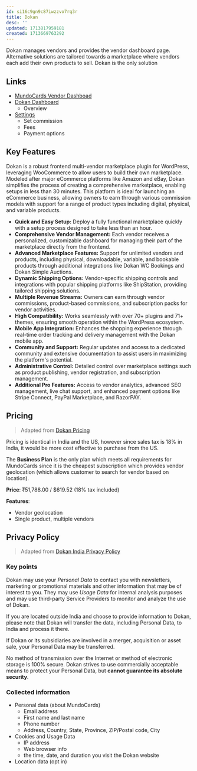 ```yaml
---
id: si16c9gn9c87iwzzvo7rq3r
title: Dokan
desc: ''
updated: 1713817959181
created: 1713669763292
---
```


Dokan manages vendors and provides the vendor dashboard page. Alternative solutions are tailored towards a marketplace where vendors each add their own products to sell. Dokan is the only solution

## Links

- [MundoCards Vendor Dashboad](https://mundocards.wpcomstaging.com/vendor_dashboard)
- [Dokan Dashboard](https://mundocards.wpcomstaging.com/wp-admin/admin.php?page=dokan#/)
    - Overview
- [Settings](https://mundocards.wpcomstaging.com/wp-admin/admin.php?page=dokan#/settings)
    - Set commission
    - Fees
    - Payment options

## Key Features

Dokan is a robust frontend multi-vendor marketplace plugin for WordPress, leveraging WooCommerce to allow users to build their own marketplace. Modeled after major eCommerce platforms like Amazon and eBay, Dokan simplifies the process of creating a comprehensive marketplace, enabling setups in less than 30 minutes. This platform is ideal for launching an eCommerce business, allowing owners to earn through various commission models with support for a range of product types including digital, physical, and variable products.

- **Quick and Easy Setup:** Deploy a fully functional marketplace quickly with a setup process designed to take less than an hour.
- **Comprehensive Vendor Management:** Each vendor receives a personalized, customizable dashboard for managing their part of the marketplace directly from the frontend.
- **Advanced Marketplace Features:** Support for unlimited vendors and products, including physical, downloadable, variable, and bookable products through additional integrations like Dokan WC Bookings and Dokan Simple Auctions.
- **Dynamic Shipping Options:** Vendor-specific shipping controls and integrations with popular shipping platforms like ShipStation, providing tailored shipping solutions.
- **Multiple Revenue Streams:** Owners can earn through vendor commissions, product-based commissions, and subscription packs for vendor activities.
- **High Compatibility:** Works seamlessly with over 70+ plugins and 71+ themes, ensuring smooth operation within the WordPress ecosystem.
- **Mobile App Integration:** Enhances the shopping experience through real-time order tracking and delivery management with the Dokan mobile app.
- **Community and Support:** Regular updates and access to a dedicated community and extensive documentation to assist users in maximizing the platform's potential.
- **Administrative Control:** Detailed control over marketplace settings such as product publishing, vendor registration, and subscription management.
- **Additional Pro Features:** Access to vendor analytics, advanced SEO management, live chat support, and enhanced payment options like Stripe Connect, PayPal Marketplace, and RazorPAY.

## Pricing

> Adapted from [Dokan Pricing](https://dokan.co/wordpress/pricing/)

Pricing is identical in India and the US, however since sales tax is 18% in India, it would be more cost effective to purchase from the US.

The **Business Plan** is the only plan which meets all requirements for MundoCards since it is the cheapest subscription which provides vendor geolocation (which allows customer to search for vendor based on location).

**Price**: ₹51,788.00 / $619.52 (18% tax included)

**Features**:

- Vendor geolocation
- Single product, multiple vendors

## Privacy Policy

> Adapted from [Dokan India Privacy Policy](https://www.dokan.co.in/privacy-policy-for-dokan-delivery-partner)

### Key points

Dokan may use your *Personal Data* to contact you with newsletters, marketing or promotional materials and other information that may be of interest to you. They may use *Usage Data* for internal analysis purposes and may use third-party Service Providers to monitor and analyze the use of Dokan.

If you are located outside India and choose to provide information to Dokan, please note that Dokan will transfer the data, including Personal Data, to India and process it there.

If Dokan or its subsidiaries are involved in a merger, acquisition or asset sale, your Personal Data may be transferred.

No method of transmission over the Internet or method of electronic storage is 100% secure. Dokan strives to use commercially acceptable means to protect your Personal Data, but **cannot guarantee its absolute security**.

### Collected information

- Personal data (about MundoCards)
    - Email address
    - First name and last name
    - Phone number
    - Address, Country, State, Province, ZIP/Postal code, City
- Cookies and Usage Data
    - IP address
    - Web browser info
    - the time, date, and duration you visit the Dokan website
- Location data (opt in)
